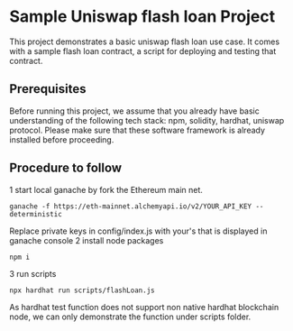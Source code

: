 # Sample Uniswap flash loan Project

This project demonstrates a basic uniswap flash loan use case. It comes with a sample flash loan contract, a script for deploying and testing that contract. 

## Prerequisites

Before running this project, we assume that you already have basic understanding of the following tech stack: npm, solidity, hardhat, uniswap protocol. Please make sure that these software framework is already installed before proceeding.

## Procedure to follow
1 start local ganache by fork the Ethereum main net.
```shell
ganache -f https://eth-mainnet.alchemyapi.io/v2/YOUR_API_KEY --deterministic
```
Replace private keys in config/index.js with your's that is displayed in ganache console
2 install node packages
```shell
npm i
```
3 run scripts
```
npx hardhat run scripts/flashLoan.js
```
As hardhat test function does not support non native hardhat blockchain node, we can only demonstrate the function under scripts folder.
